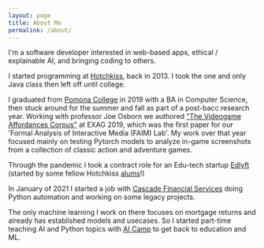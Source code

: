 ```yaml
---
layout: page
title: About Me
permalink: /about/
---
```


I'm a software developer interested in web-based apps, ethical / explainable AI, and bringing coding to others.

I started programming at [Hotchkiss](https://www.hotchkiss.org/), back in 2013.
I took the one and only Java class then left off until college.

I graduated from [Pomona College](https://www.pomona.edu/) in 2019 with a BA in Computer Science, then stuck around for the summer and fall as part of a post-bacc research year.
Working with professor Joe Osborn we authored ["The Videogame Affordances Corpus"](http://www.exag.org/archive/bentley2019affordances.pdf) at EXAG 2019, which was the first paper for our 'Formal Analysis of Interactive Media (FAIM) Lab'.
My work over that year focused mainly on testing Pytorch models to analyze in-game screenshots from a collection of classic action and adventure games.

Through the pandemic I took a contract role for an Edu-tech startup [Edlyft](https://www.edlyft.com/) (started by some fellow Hotchkiss [alums](https://www.edlyft.com/ourstory)!)

In January of 2021 I started a job with [Cascade Financial Services](https://www.cascadeloans.com/) doing Python automation and working on some legacy projects.

The only machine learning I work on there focuses on mortgage returns and already has established models and usecases.
So I started part-time teaching AI and Python topics with [AI Camp](https://www.ai-camp.org/) to get back to education and ML.
